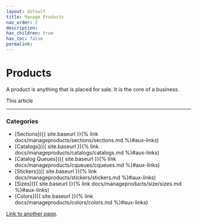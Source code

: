 ```yaml
---
layout: default
title: Manage Products
nav_order: 2
description:
has_children: true
has_toc: false
permalink:
---
```


# Products

A product is anything that is placed for sale. It is the core of a business.

This article

---

### Categories

- [Sections]({{ site.baseurl }}{% link docs/manageproducts/sections/sections.md %}#aux-links)
- [Catalogs]({{ site.baseurl }}{% link docs/manageproducts/catalogs/catalogs.md %}#aux-links)
- [Catalog Queues]({{ site.baseurl }}{% link docs/manageproducts/cqueues/cqueues.md %}#aux-links)
- [Stickers]({{ site.baseurl }}{% link docs/manageproducts/stickers/stickers.md %}#aux-links)
- [Sizes]({{ site.baseurl }}{% link docs/manageproducts/size/sizes.md %}#aux-links)
- [Colors]({{ site.baseurl }}{% link docs/manageproducts/colors/colors.md %}#aux-links)

[Link to another page](another-page).
